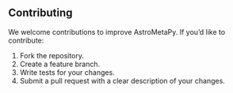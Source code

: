 ## Contributing

We welcome contributions to improve AstroMetaPy. If you’d like to contribute:

1. Fork the repository.
2. Create a feature branch.
3. Write tests for your changes.
4. Submit a pull request with a clear description of your changes.